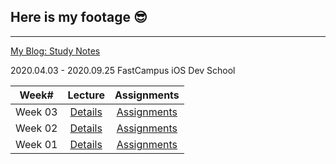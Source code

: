 ## Here is my footage 😎 ##
---
[My Blog: Study Notes](https://www.notion.so/My-Blog-Study-Notes-87ba5d8cf6b647f8b8dbdbd182a06c55)

2020.04.03 - 2020.09.25 FastCampus iOS Dev School

|  Week#  | Lecture | Assignments |
|:---------:|:---------:|:-------------:|
|  Week 03  |[Details](https://github.com/KasRoid/MyStudyHistory/tree/master/iOS_Dev_School/Week_03)|[Assignments](https://github.com/KasRoid/MyStudyHistory/tree/master/iOS_Dev_School/Week_03/Assignments) |
|  Week 02  |[Details](https://github.com/KasRoid/MyStudyHistory/tree/master/iOS_Dev_School/Week_02)|[Assignments](https://github.com/KasRoid/myStudyHistory/tree/master/iOS_Dev_School/Week_02/Assignments) |
|  Week 01  |[Details](https://github.com/KasRoid/MyStudyHistory/tree/master/iOS_Dev_School/Week_01)|[Assignments](https://github.com/KasRoid/myStudyHistory/tree/master/iOS_Dev_School/Week_01/Assignments) |